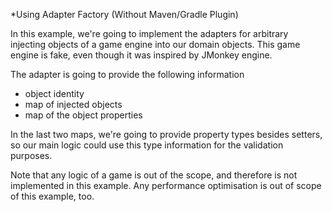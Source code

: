 *Using Adapter Factory (Without Maven/Gradle Plugin)

In this example, we're going to implement the adapters for arbitrary injecting 
objects of a game engine into our domain objects. This game engine is fake, 
even though it was inspired by JMonkey engine.

The adapter is going to provide the following information
* object identity
* map of injected objects
* map of the object properties

In the last two maps, we're going to provide property types besides setters, so
our main logic could use this type information for the validation purposes.
  
Note that any logic of a game is out of the scope, and therefore is not 
implemented in this example. Any performance optimisation is out of scope of
this example, too.




